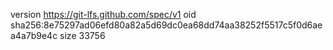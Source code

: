 version https://git-lfs.github.com/spec/v1
oid sha256:8e75297ad06efd80a82a5d69dc0ea68dd74aa38252f5517c5f0d6aea4a7b9e4c
size 33756
